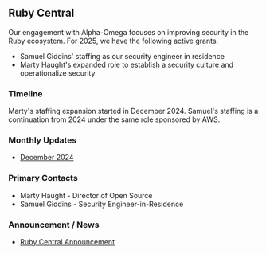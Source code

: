 ## Ruby Central

Our engagement with Alpha-Omega focuses on improving security in the Ruby ecosystem.  For 2025, we have the following active grants.

* Samuel Giddins' staffing as our security engineer in residence
* Marty Haught's expanded role to establish a security culture and operationalize security

### Timeline

Marty's staffing expansion started in December 2024. Samuel's staffing is a continuation from 2024 under the same role sponsored by AWS.

### Monthly Updates

* [December 2024](../../2024/RubyCentral/update-2024-12.md)




### Primary Contacts

* Marty Haught - Director of Open Source
* Samuel Giddins - Security Engineer-in-Residence

### Announcement / News

* [Ruby Central Announcement](https://rubycentral.org/news/alpha-omega-supports-ruby-centrals-expansion-of-open-source-leadership-security/)
